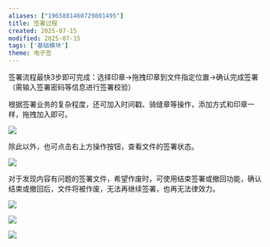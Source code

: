 ```yaml
---
aliases: ["1965881460729801495"]
title: 签署过程
created: 2025-07-15
modified: 2025-07-15
tags: ['基础模块']
theme: 电子签
---
```


签署流程最快3步即可完成：选择印章→拖拽印章到文件指定位置→确认完成签署（需输入签署密码等信息进行签署校验）

根据签署业务的复杂程度，还可加入时间戳、骑缝章等操作，添加方式和印章一样，拖拽加入即可。

![](https://myhelpdoc.oss-cn-heyuan.aliyuncs.com/mdimages/e448d54cd39edbabe0617f9489366aa0.jpg)

除此以外，也可点击右上方操作按钮，查看文件的签署状态。

![](https://myhelpdoc.oss-cn-heyuan.aliyuncs.com/mdimages/2628f30fa2eea52ecd4481f6813af492.jpg)

对于发现内容有问题的签署文件，希望作废时，可使用结束签署或撤回功能，确认结束或撤回后，文件将被作废，无法再继续签署，也再无法律效力。

![](https://myhelpdoc.oss-cn-heyuan.aliyuncs.com/mdimages/9a2ee6a6644bbf80d659fc4ab9846a18.jpg)

![](https://myhelpdoc.oss-cn-heyuan.aliyuncs.com/mdimages/f888b192d7ecd2c3b5904bab55f05a22.jpg)

![](https://myhelpdoc.oss-cn-heyuan.aliyuncs.com/mdimages/37ff880f6f2cd65344b02b59c9adfa42.jpg)

